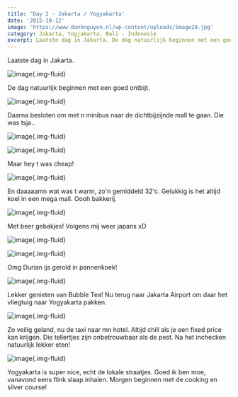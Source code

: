 ```yaml
---
title: 'Day 2 - Jakarta / Yogyakarta'
date: '2015-10-12'
image: 'https://www.danhnguyen.nl/wp-content/uploads/image29.jpg'
category: Jakarta, Yogjakarta, Bali - Indonesie
excerpt: Laatste dag in Jakarta. De dag natuurlijk beginnen met een goed ontbijt...
---
```


Laatste dag in Jakarta.

![image](https://www.danhnguyen.nl/wp-content/uploads/image28-1024x576.jpg){.img-fluid}

De dag natuurlijk beginnen met een goed ontbijt.

![image](https://www.danhnguyen.nl/wp-content/uploads/image15-1024x576.jpg){.img-fluid}

Daarna besloten om met n minibus naar de dichtbijzijnde mall te gaan.
Die was tsja..

![image](https://www.danhnguyen.nl/wp-content/uploads/image16-1024x576.jpg){.img-fluid}

![image](https://www.danhnguyen.nl/wp-content/uploads/image21-1024x576.jpg){.img-fluid}

Maar hey t was cheap!

![image](https://www.danhnguyen.nl/wp-content/uploads/image22-1024x576.jpg){.img-fluid}

En daaaaamn wat was t warm, zo'n gemiddeld 32'c. Gelukkig is het altijd koel in een mega mall.
Oooh bakkerij.

![image](https://www.danhnguyen.nl/wp-content/uploads/image19-1024x576.jpg){.img-fluid}

Met beer gebakjes! Volgens mij weer japans xD

![image](https://www.danhnguyen.nl/wp-content/uploads/image18-1024x576.jpg){.img-fluid}

![image](https://www.danhnguyen.nl/wp-content/uploads/image27-1024x576.jpg){.img-fluid}

Omg Durian ijs gerold in pannenkoek!

![image](https://www.danhnguyen.nl/wp-content/uploads/image29-1024x576.jpg){.img-fluid}

Lekker genieten van Bubble Tea! Nu terug naar Jakarta Airport om daar het vliegtuig naar Yogyakarta pakken.

![image](https://www.danhnguyen.nl/wp-content/uploads/image26-1024x576.jpg){.img-fluid}

Zo veilig geland, nu de taxi naar mn hotel. Altijd chill als je een fixed price kan krijgen. Die tellertjes zijn onbetrouwbaar als de pest. Na het inchecken natuurlijk lekker eten!

![image](https://www.danhnguyen.nl/wp-content/uploads/image20-1024x576.jpg){.img-fluid}

Yogyakarta is super nice, echt de lokale straatjes.
Goed ik ben moe, vanavond eens flink slaap inhalen. Morgen beginnen met de cooking en silver course!

